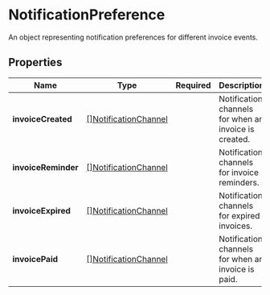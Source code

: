 # NotificationPreference

An object representing notification preferences for different invoice events.

## Properties

| Name | Type | Required | Description |
| ------------ | ------------- | ------------- | ------------- |
| **invoiceCreated** | [[]NotificationChannel](NotificationChannel.md) |  | Notification channels for when an invoice is created. |
**invoiceReminder** | [[]NotificationChannel](NotificationChannel.md) |  | Notification channels for invoice reminders. |
**invoiceExpired** | [[]NotificationChannel](NotificationChannel.md) |  | Notification channels for expired invoices. |
**invoicePaid** | [[]NotificationChannel](NotificationChannel.md) |  | Notification channels for when an invoice is paid. |


